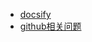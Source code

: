 <!-- 侧边栏配置 -->

* [docsify](docs/blog/docsify/README.md)
* [github相关问题](docs/blog/github相关问题/README.md)
